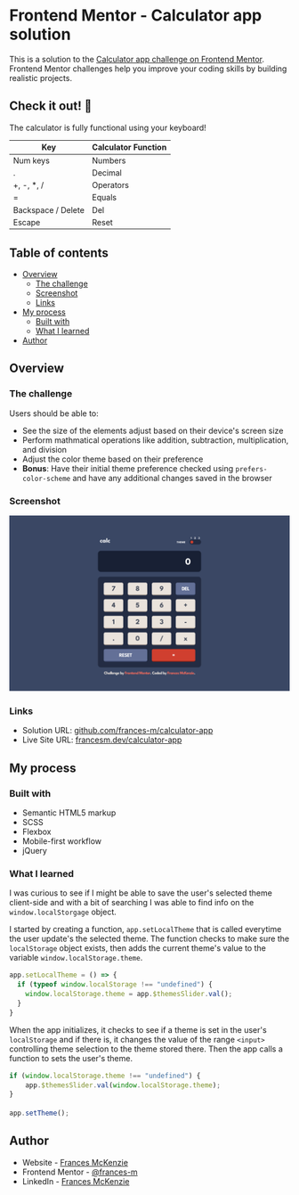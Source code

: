 # Frontend Mentor - Calculator app solution

This is a solution to the [Calculator app challenge on Frontend Mentor](https://www.frontendmentor.io/challenges/calculator-app-9lteq5N29). Frontend Mentor challenges help you improve your coding skills by building realistic projects. 

## Check it out! :ghost:

The calculator is fully functional using your keyboard! 

| Key                | Calculator Function |
| ------------------ | ------------------- |
| Num keys           | Numbers             |
| .                  | Decimal             |
| +, -, *, /         | Operators           |
| =                  | Equals              |
| Backspace / Delete | Del                 |
| Escape             | Reset               |


## Table of contents

- [Overview](#overview)
  - [The challenge](#the-challenge)
  - [Screenshot](#screenshot)
  - [Links](#links)
- [My process](#my-process)
  - [Built with](#built-with)
  - [What I learned](#what-i-learned)
- [Author](#author)


## Overview

### The challenge

Users should be able to:

- See the size of the elements adjust based on their device's screen size
- Perform mathmatical operations like addition, subtraction, multiplication, and division
- Adjust the color theme based on their preference
- **Bonus**: Have their initial theme preference checked using `prefers-color-scheme` and have any additional changes saved in the browser

### Screenshot

![](./screenshot.png)


### Links

- Solution URL: [github.com/frances-m/calculator-app](https://github.com/frances-m/calculator-app)
- Live Site URL: [francesm.dev/calculator-app](https://francesm.dev/calculator-app)

## My process

### Built with

- Semantic HTML5 markup
- SCSS
- Flexbox
- Mobile-first workflow
- jQuery

### What I learned

I was curious to see if I might be able to save the user's selected theme client-side and with a bit of searching I was able to find info on the `window.localStorgage` object. 

I started by creating a function, `app.setLocalTheme` that is called everytime the user update's the selected theme. The function checks to make sure the `localStorage` object exists, then adds the current theme's value to the variable `window.localStorage.theme`.

```js
app.setLocalTheme = () => {
  if (typeof window.localStorage !== "undefined") {
    window.localStorage.theme = app.$themesSlider.val();
  }
}
```

When the app initializes, it checks to see if a theme is set in the user's `localStorage` and if there is, it changes the value of the range `<input>` controlling theme selection to the theme stored there. Then the app calls a function to sets the user's theme.

```js
if (window.localStorage.theme !== "undefined") {
    app.$themesSlider.val(window.localStorage.theme);
}

app.setTheme();
```

## Author

- Website - [Frances McKenzie](https://francesm.dev)
- Frontend Mentor - [@frances-m](https://www.frontendmentor.io/profile/frances-m)
- LinkedIn - [Frances McKenzie](https://www.linkedin.com/in/frances-mckenzie-104035241/)

